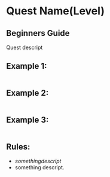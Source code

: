# Quest Name(Level)

## Beginners Guide

Quest descript

Example 1:
---
```go=
```

Example 2:
---
```go=
```

Example 3:
---
```go=
```

Rules:
---
* $something descript$
* something descript.